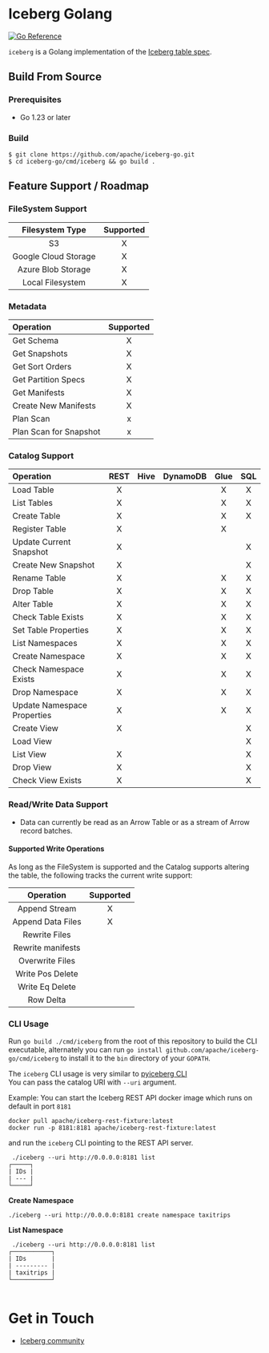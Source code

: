 <!--
 - Licensed to the Apache Software Foundation (ASF) under one or more
 - contributor license agreements.  See the NOTICE file distributed with
 - this work for additional information regarding copyright ownership.
 - The ASF licenses this file to You under the Apache License, Version 2.0
 - (the "License"); you may not use this file except in compliance with
 - the License.  You may obtain a copy of the License at
 -
 -   http://www.apache.org/licenses/LICENSE-2.0
 -
 - Unless required by applicable law or agreed to in writing, software
 - distributed under the License is distributed on an "AS IS" BASIS,
 - WITHOUT WARRANTIES OR CONDITIONS OF ANY KIND, either express or implied.
 - See the License for the specific language governing permissions and
 - limitations under the License.
 -->

# Iceberg Golang

[![Go Reference](https://pkg.go.dev/badge/github.com/apache/iceberg-go.svg)](https://pkg.go.dev/github.com/apache/iceberg-go)

`iceberg` is a Golang implementation of the [Iceberg table spec](https://iceberg.apache.org/spec/).

## Build From Source

### Prerequisites

* Go 1.23 or later

### Build

```shell
$ git clone https://github.com/apache/iceberg-go.git
$ cd iceberg-go/cmd/iceberg && go build .
```

## Feature Support / Roadmap

### FileSystem Support

| Filesystem Type      | Supported |
| :------------------: | :-------: |
| S3                   |    X      |
| Google Cloud Storage |    X      |
| Azure Blob Storage   |    X      |
| Local Filesystem     |    X      |

### Metadata

| Operation                | Supported |
| :----------------------- | :-------: |
| Get Schema               |     X     |
| Get Snapshots            |     X     |
| Get Sort Orders          |     X     |
| Get Partition Specs      |     X     |
| Get Manifests            |     X     |
| Create New Manifests     |     X     |
| Plan Scan                |     x     |
| Plan Scan for Snapshot   |     x     |

### Catalog Support

| Operation                   | REST | Hive | DynamoDB | Glue | SQL |
|:----------------------------|:----:| :--: | :------: |:----:|:---:|
| Load Table                  |  X   |      |          |  X   |  X  |
| List Tables                 |  X   |      |          |  X   |  X  |
| Create Table                |  X   |      |          |  X   |  X  |
| Register Table              |  X   |      |          |  X   |     |
| Update Current Snapshot     |  X   |      |          |      |  X  |
| Create New Snapshot         |  X   |      |          |      |  X  |
| Rename Table                |  X   |      |          |  X   |  X  |
| Drop Table                  |  X   |      |          |  X   |  X  |
| Alter Table                 |  X   |      |          |  X   |  X  |
| Check Table Exists          |  X   |      |          |  X   |  X  |
| Set Table Properties        |  X   |      |          |  X   |  X  |
| List Namespaces             |  X   |      |          |  X   |  X  |
| Create Namespace            |  X   |      |          |  X   |  X  |
| Check Namespace Exists      |  X   |      |          |  X   |  X  |
| Drop Namespace              |  X   |      |          |  X   |  X  |
| Update Namespace Properties |  X   |      |          |  X   |  X  |
| Create View                 |  X   |      |          |      |  X  |
| Load View                   |      |      |          |      |  X  |
| List View                   |  X   |      |          |      |  X  |
| Drop View                   |  X   |      |          |      |  X  |
| Check View Exists           |  X   |      |          |      |  X  |

### Read/Write Data Support

* Data can currently be read as an Arrow Table or as a stream of Arrow record batches.

#### Supported Write Operations

As long as the FileSystem is supported and the Catalog supports altering
the table, the following tracks the current write support:

| Operation         |Supported|
|:-----------------:|:-------:|
| Append Stream     |   X     |
| Append Data Files |   X     |
| Rewrite Files     |         |
| Rewrite manifests |         |
| Overwrite Files   |         |
| Write Pos Delete  |         |
| Write Eq Delete   |         |
| Row Delta         |         |


### CLI Usage
Run `go build ./cmd/iceberg` from the root of this repository to build the CLI executable, alternately you can run `go install github.com/apache/iceberg-go/cmd/iceberg` to install it to the `bin` directory of your `GOPATH`.

The `iceberg` CLI usage is very similar to [pyiceberg CLI](https://py.iceberg.apache.org/cli/) \
You can pass the catalog URI with `--uri` argument.

Example:
You can start the Iceberg REST API docker image which runs on default in port `8181`
```
docker pull apache/iceberg-rest-fixture:latest
docker run -p 8181:8181 apache/iceberg-rest-fixture:latest
```
and run the `iceberg` CLI pointing to the REST API server.

```
 ./iceberg --uri http://0.0.0.0:8181 list
┌─────┐
| IDs |
| --- |
└─────┘
```
**Create Namespace**
```
./iceberg --uri http://0.0.0.0:8181 create namespace taxitrips
```

**List Namespace**
```
 ./iceberg --uri http://0.0.0.0:8181 list
┌───────────┐
| IDs       |
| --------- |
| taxitrips |
└───────────┘


```
# Get in Touch

- [Iceberg community](https://iceberg.apache.org/community/)
